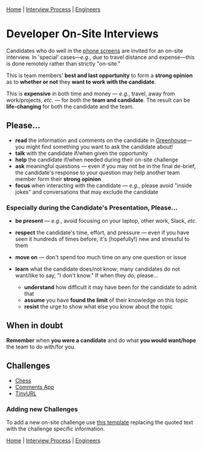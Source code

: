 [Home](../../../README.md) |
[Interview Process](../../README.md) |
[Engineers](../README.md)

# Developer On-Site Interviews

Candidates who do well in the [phone screens](../README.md) are invited for an on-site interview. In 'special' cases&mdash;_e.g._, due to travel distance and expense&mdash;this is done remotely rather than strictly "on-site."

This is team members' **best and last opportunity** to form a **strong opinion** as to
**whether or not** they **want to work with the candidate**.

This is **expensive** in both time and money &mdash; _e.g._, travel, away from work/projects, _etc_. &mdash;
for both the **team and candidate**. The result can be **life-changing** for both the candidate and the team.

## Please...

- **read** the information and comments on the candidate in [Greenhouse](https://app.greenhouse.io)&mdash; you might find something you want to ask the candidate about!
- **talk** with the candidate if/when given the opportunity
- **help** the candidate if/when needed during their on-site challenge
- **ask** meaningful questions &mdash; even if you may not be in the final de-brief, the candidate's response to your question
  may help another team member form their **strong opinion**
- **focus** when interacting with the candidate &mdash; _e.g._, please avoid "inside jokes" and conversations that may
  exclude the candidate

### Especially during the Candidate's Presentation, Please...

- **be present** &mdash; _e.g._, avoid focusing on your laptop, other work, Slack, _etc_.
- **respect** the candidate's time, effort, and pressure &mdash; even if you have seen it hundreds of times before,
it's (hopefully!) new and stressful to them
- **move on** &mdash; don't spend too much time on any one question or issue<br/>
- **learn** what the candidate does/not know; many candidates do not want/like to say, "I don't know."
  If when they do, please...

  - **understand** how difficult it may have been for the candidate to admit that
  - **assume** you have **found the limit** of their knowledge on this topic
  - **resist** the urge to show what else you know about the topic

## When in doubt

**Remember** when **you were a candidate** and do what **you would want/hope** the team to do with/for you.


## Challenges

- [Chess](https://github.com/wizeline/wizeline-on-site/tree/master/chess)
- [Comments App](comments-app-challenge.md)
- [TinyURL](tiny-url-challenge.md)


### Adding new Challenges

To add a new on-site challenge use [this template](challenge.template.md) replacing the quoted text with the  challenge specific information.


[Home](../../../README.md) |
[Interview Process](../../README.md) |
[Engineers](../README.md)
